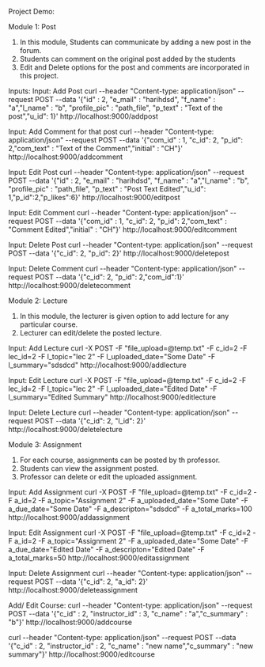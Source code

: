 Project Demo:

Module 1: Post

1. In this module, Students can communicate by adding a new post in the forum.
2. Students can comment on the original post added by the students
3. Edit and Delete options for the post and comments are incorporated in this project.

Inputs:
Input:  Add Post
curl --header "Content-type: application/json" --request POST --data '{"id" : 2, "e_mail" : "harihdsd", "f_name" : "a","l_name" : "b", "profile_pic" : "path_file", "p_text" : "Text of the post","u_id": 1}' http://localhost:9000/addpost

Input: Add Comment for that post
curl --header "Content-type: application/json" --request POST --data '{"com_id" : 1, "c_id": 2, "p_id": 2,"com_text" : "Text of the Comment","initial" : "CH"}'  http://localhost:9000/addcomment

Input: Edit Post
curl --header "Content-type: application/json" --request POST --data '{"id" : 2, "e_mail" : "harihdsd", "f_name" : "a","l_name" : "b", "profile_pic" : "path_file", "p_text" : "Post Text Edited","u_id": 1,"p_id":2,"p_likes":6}' http://localhost:9000/editpost

Input: Edit Comment
curl --header "Content-type: application/json" --request POST --data '{"com_id" : 1, "c_id": 2, "p_id": 2,"com_text" : "Comment Edited","initial" : "CH"}'  http://localhost:9000/editcomment

Input: Delete Post
curl --header "Content-type: application/json" --request POST --data '{"c_id": 2, "p_id": 2}' http://localhost:9000/deletepost

Input: Delete Comment
curl --header "Content-type: application/json" --request POST --data '{"c_id": 2, "p_id": 2,"com_id":1}' http://localhost:9000/deletecomment

Module 2: Lecture
1. In this module, the lecturer is given option to add lecture for any particular course.
2. Lecturer can edit/delete the posted lecture.

Input: Add Lecture
curl -X POST -F "file_upload=@temp.txt" -F c_id=2 -F lec_id=2 -F l_topic="lec 2" -F l_uploaded_date="Some Date" -F l_summary="sdsdcd" http://localhost:9000/addlecture

Input: Edit Lecture
curl -X POST -F "file_upload=@temp.txt" -F c_id=2 -F lec_id=2 -F l_topic="lec 2" -F l_uploaded_date="Edited Date" -F l_summary="Edited Summary" http://localhost:9000/editlecture

Input: Delete Lecture
curl --header "Content-type: application/json" --request POST --data '{"c_id": 2, "l_id": 2}' http://localhost:9000/deletelecture



Module 3: Assignment
1. For each course, assignments can be posted by th professor.
2. Students can view the assignment posted.
3. Professor can delete or edit the uploaded assignment.

Input: Add Assignment
curl -X POST -F "file_upload=@temp.txt" -F c_id=2 -F a_id=2 -F a_topic="Assignment 2" -F a_uploaded_date="Some Date" -F a_due_date="Some Date"  -F a_descripton="sdsdcd" -F a_total_marks=100 http://localhost:9000/addassignment

Input: Edit Assignment
curl -X POST -F "file_upload=@temp.txt" -F c_id=2 -F a_id=2 -F a_topic="Assignment 2" -F a_uploaded_date="Some Date" -F a_due_date="Edited Date"  -F a_descripton="Edited Date" -F a_total_marks=50 http://localhost:9000/editassignment

Input: Delete Assignment
curl --header "Content-type: application/json" --request POST --data '{"c_id": 2, "a_id": 2}' http://localhost:9000/deleteassignment


Add/ Edit Course:
curl --header "Content-type: application/json" --request POST --data '{"c_id" : 2, "instructor_id" : 3, "c_name" : "a","c_summary" : "b"}' http://localhost:9000/addcourse

curl --header "Content-type: application/json" --request POST --data '{"c_id" : 2, "instructor_id" : 2, "c_name" : "new name","c_summary" : "new summary"}' http://localhost:9000/editcourse
